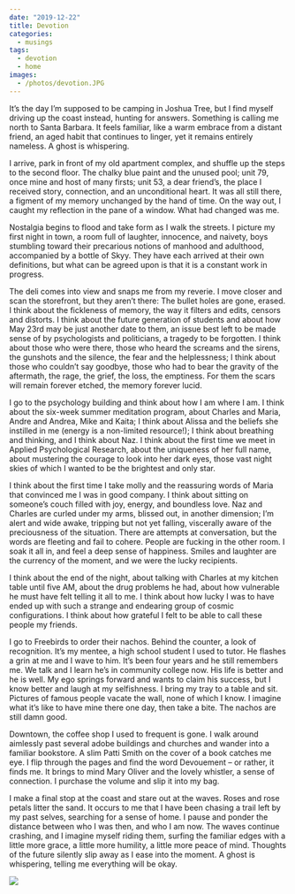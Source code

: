 ```yaml
---
date: "2019-12-22"
title: Devotion
categories:
  - musings
tags:
  - devotion
  - home
images:
  - /photos/devotion.JPG
---
```

It’s the day I’m supposed to be camping in Joshua Tree, but I find myself driving up the coast instead, hunting for answers. Something is calling me north to Santa Barbara. It feels familiar, like a warm embrace from a distant friend, an aged habit that continues to linger, yet it remains entirely nameless. A ghost is whispering.

I arrive, park in front of my old apartment complex, and shuffle up the steps to the second floor. The chalky blue paint and the unused pool; unit 79, once mine and host of many firsts; unit 53, a dear friend’s, the place I received story, connection, and an unconditional heart. It was all still there, a figment of my memory unchanged by the hand of time. On the way out, I caught my reflection in the pane of a window. What had changed was me.

Nostalgia begins to flood and take form as I walk the streets. I picture my first night in town, a room full of laughter, innocence, and naivety, boys stumbling toward their precarious notions of manhood and adulthood, accompanied by a bottle of Skyy. They have each arrived at their own definitions, but what can be agreed upon is that it is a constant work in progress. 

The deli comes into view and snaps me from my reverie. I move closer and scan the storefront, but they aren’t there: The bullet holes are gone, erased. I think about the fickleness of memory, the way it filters and edits, censors and distorts. I think about the future generation of students and about how May 23rd may be just another date to them, an issue best left to be made sense of by psychologists and politicians, a tragedy to be forgotten. I think about those who were there, those who heard the screams and the sirens, the gunshots and the silence, the fear and the helplessness; I think about those who couldn’t say goodbye, those who had to bear the gravity of the aftermath, the rage, the grief, the loss, the emptiness. For them the scars will remain forever etched, the memory forever lucid.

I go to the psychology building and think about how I am where I am. I think about the six-week summer meditation program, about Charles and Maria, Andre and Andrea, Mike and Kaita; I think about Alissa and the beliefs she instilled in me (energy is a non-limited resource!); I think about breathing and thinking, and I think about Naz. I think about the first time we meet in Applied Psychological Research, about the uniqueness of her full name, about mustering the courage to look into her dark eyes, those vast night skies of which I wanted to be the brightest and only star. 

I think about the first time I take molly and the reassuring words of Maria that convinced me I was in good company. I think about sitting on someone’s couch filled with joy, energy, and boundless love. Naz and Charles are curled under my arms, blissed out, in another dimension; I’m alert and wide awake, tripping but not yet falling, viscerally aware of the preciousness of the situation. There are attempts at conversation, but the words are fleeting and fail to cohere. People are fucking in the other room. I soak it all in, and feel a deep sense of happiness. Smiles and laughter are the currency of the moment, and we were the lucky recipients. 

I think about the end of the night, about talking with Charles at my kitchen table until five AM, about the drug problems he had, about how vulnerable he must have felt telling it all to me. I think about how lucky I was to have ended up with such a strange and endearing group of cosmic configurations. I think about how grateful I felt to be able to call these people my friends.

I go to Freebirds to order their nachos. Behind the counter, a look of recognition. It’s my mentee, a high school student I used to tutor. He flashes a grin at me and I wave to him. It’s been four years and he still remembers me. We talk and I learn he’s in community college now. His life is better and he is well. My ego springs forward and wants to claim his success, but I know better and laugh at my selfishness. I bring my tray to a table and sit. Pictures of famous people vacate the wall, none of which I know. I imagine what it’s like to have mine there one day, then take a bite. The nachos are still damn good.

Downtown, the coffee shop I used to frequent is gone. I walk around aimlessly past several adobe buildings and churches and wander into a familiar bookstore. A slim Patti Smith on the cover of a book catches me eye. I flip through the pages and find the word Devouement – or rather, it finds me. It brings to mind Mary Oliver and the lovely whistler, a sense of connection. I purchase the volume and slip it into my bag.

I make a final stop at the coast and stare out at the waves. Roses and rose petals litter the sand. It occurs to me that I have been chasing a trail left by my past selves, searching for a sense of home. I pause and ponder the distance between who I was then, and who I am now. The waves continue crashing, and I imagine myself riding them, surfing the familiar edges with a little more grace, a little more humility, a little more peace of mind. Thoughts of the future silently slip away as I ease into the moment. A ghost is whispering, telling me everything will be okay.

![](/photos/devotion.JPG)